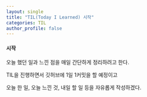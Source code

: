 ```yaml
---
layout: single
title: "TIL(Today I Learned) 시작"
categories: TIL
author_profile: false
---
```


#### 시작

오늘 했던 일과 느낀 점을 매일 간단하게 정리하려고 한다.

TIL을 진행하면서 깃허브에 1일 1커밋을 할 예정이고

오늘 한 일, 오늘 느낀 것, 내일 할 일 등을 자유롭게 작성하겠다.
